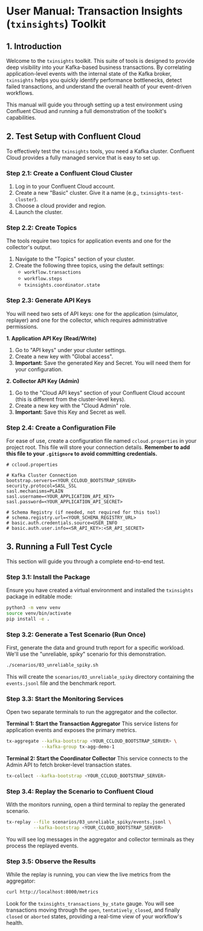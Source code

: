 # User Manual: Transaction Insights (`txinsights`) Toolkit

## 1. Introduction

Welcome to the `txinsights` toolkit. This suite of tools is designed to provide deep visibility into your Kafka-based business transactions. By correlating application-level events with the internal state of the Kafka broker, `txinsights` helps you quickly identify performance bottlenecks, detect failed transactions, and understand the overall health of your event-driven workflows.

This manual will guide you through setting up a test environment using Confluent Cloud and running a full demonstration of the toolkit's capabilities.

## 2. Test Setup with Confluent Cloud

To effectively test the `txinsights` tools, you need a Kafka cluster. Confluent Cloud provides a fully managed service that is easy to set up.

### Step 2.1: Create a Confluent Cloud Cluster
1.  Log in to your Confluent Cloud account.
2.  Create a new "Basic" cluster. Give it a name (e.g., `txinsights-test-cluster`).
3.  Choose a cloud provider and region.
4.  Launch the cluster.

### Step 2.2: Create Topics
The tools require two topics for application events and one for the collector's output.
1.  Navigate to the "Topics" section of your cluster.
2.  Create the following three topics, using the default settings:
    *   `workflow.transactions`
    *   `workflow.steps`
    *   `txinsights.coordinator.state`

### Step 2.3: Generate API Keys
You will need two sets of API keys: one for the application (simulator, replayer) and one for the collector, which requires administrative permissions.

**1. Application API Key (Read/Write)**
1.  Go to "API keys" under your cluster settings.
2.  Create a new key with "Global access".
3.  **Important:** Save the generated Key and Secret. You will need them for your configuration.

**2. Collector API Key (Admin)**
1.  Go to the "Cloud API keys" section of your Confluent Cloud account (this is different from the cluster-level keys).
2.  Create a new key with the "Cloud Admin" role.
3.  **Important:** Save this Key and Secret as well.

### Step 2.4: Create a Configuration File
For ease of use, create a configuration file named `ccloud.properties` in your project root. This file will store your connection details. **Remember to add this file to your `.gitignore` to avoid committing credentials.**

```properties
# ccloud.properties

# Kafka Cluster Connection
bootstrap.servers=<YOUR_CCLOUD_BOOTSTRAP_SERVER>
security.protocol=SASL_SSL
sasl.mechanisms=PLAIN
sasl.username=<YOUR_APPLICATION_API_KEY>
sasl.password=<YOUR_APPLICATION_API_SECRET>

# Schema Registry (if needed, not required for this tool)
# schema.registry.url=<YOUR_SCHEMA_REGISTRY_URL>
# basic.auth.credentials.source=USER_INFO
# basic.auth.user.info=<SR_API_KEY>:<SR_API_SECRET>
```

## 3. Running a Full Test Cycle

This section will guide you through a complete end-to-end test.

### Step 3.1: Install the Package
Ensure you have created a virtual environment and installed the `txinsights` package in editable mode:
```bash
python3 -m venv venv
source venv/bin/activate
pip install -e .
```

### Step 3.2: Generate a Test Scenario (Run Once)
First, generate the data and ground truth report for a specific workload. We'll use the "unreliable, spiky" scenario for this demonstration.
```bash
./scenarios/03_unreliable_spiky.sh
```
This will create the `scenarios/03_unreliable_spiky` directory containing the `events.jsonl` file and the benchmark report.

### Step 3.3: Start the Monitoring Services
Open two separate terminals to run the aggregator and the collector.

**Terminal 1: Start the Transaction Aggregator**
This service listens for application events and exposes the primary metrics.
```bash
tx-aggregate --kafka-bootstrap <YOUR_CCLOUD_BOOTSTRAP_SERVER> \
             --kafka-group tx-agg-demo-1
```

**Terminal 2: Start the Coordinator Collector**
This service connects to the Admin API to fetch broker-level transaction states.
```bash
tx-collect --kafka-bootstrap <YOUR_CCLOUD_BOOTSTRAP_SERVER>
```

### Step 3.4: Replay the Scenario to Confluent Cloud
With the monitors running, open a third terminal to replay the generated scenario.
```bash
tx-replay --file scenarios/03_unreliable_spiky/events.jsonl \
          --kafka-bootstrap <YOUR_CCLOUD_BOOTSTRAP_SERVER>
```
You will see log messages in the aggregator and collector terminals as they process the replayed events.

### Step 3.5: Observe the Results
While the replay is running, you can view the live metrics from the aggregator:
```bash
curl http://localhost:8000/metrics
```
Look for the `txinsights_transactions_by_state` gauge. You will see transactions moving through the `open`, `tentatively_closed`, and finally `closed` or `aborted` states, providing a real-time view of your workflow's health.
